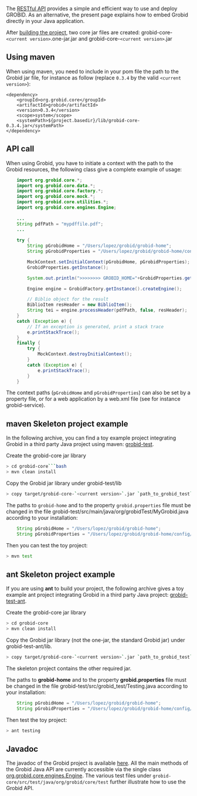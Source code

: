 The [RESTful API](Grobid-service.md) provides a simple and efficient way to use and deploy GROBID. As an alternative, the present page explains how to embed Grobid directly in your Java application. 

After [building the project](Install-Grobid.md), two core jar files are created: grobid-core-`<current version>`.one-jar.jar and grobid-core-`<current version>`.jar

## Using maven

When using maven, you need to include in your pom file the path to the Grobid jar file, for instance as follow (replace `0.3.4` by the valid `<current version>`):

	<dependency>
	    <groupId>org.grobid.core</groupId>
	    <artifactId>grobid</artifactId>
	    <version>0.3.4</version>
	    <scope>system</scope>
	    <systemPath>${project.basedir}/lib/grobid-core-0.3.4.jar</systemPath>
	</dependency>


## API call

When using Grobid, you have to initiate a context with the path to the Grobid resources, the following class give a complete example of usage:

```java
    import org.grobid.core.*;
    import org.grobid.core.data.*;
    import org.grobid.core.factory.*;
    import org.grobid.core.mock.*;
    import org.grobid.core.utilities.*;
    import org.grobid.core.engines.Engine;
    
	...
    String pdfPath = "mypdffile.pdf";
    ...
	
	try {
		String pGrobidHome = "/Users/lopez/grobid/grobid-home";
		String pGrobidProperties = "/Users/lopez/grobid/grobid-home/config/grobid.properties";

		MockContext.setInitialContext(pGrobidHome, pGrobidProperties);		
		GrobidProperties.getInstance();

		System.out.println(">>>>>>>> GROBID_HOME="+GrobidProperties.get_GROBID_HOME_PATH());

		Engine engine = GrobidFactory.getInstance().createEngine();

		// Biblio object for the result
		BiblioItem resHeader = new BiblioItem();
		String tei = engine.processHeader(pdfPath, false, resHeader);
	} 
	catch (Exception e) {
		// If an exception is generated, print a stack trace
		e.printStackTrace();
	} 
	finally {
		try {
			MockContext.destroyInitialContext();
		} 
		catch (Exception e) {
			e.printStackTrace();
		}
	}
```

The context paths (`pGrobidHome` and `pGrobidProperties`) can also be set by a property file, or for a web application by a web.xml file (see for instance grobid-service).

## maven Skeleton project example

In the following archive, you can find a toy example project integrating Grobid in a third party Java project using maven: [grobid-test](https://raw.github.com/kermitt2/grobid.github.com/master/grobid-test.zip). 

Create the grobid-core jar library
```bash
> cd grobid-core```bash
> mvn clean install
```

Copy the Grobid jar library under grobid-test/lib

```bash
> copy target/grobid-core-`<current version>`.jar `path_to_grobid_test`/grobid-test/lib
```

The paths to `grobid-home` and to the property `grobid.properties` file must be changed in the file grobid-test/src/main/java/org/grobidTest/MyGrobid.java according to your installation: 
```java
	String pGrobidHome = "/Users/lopez/grobid/grobid-home";
	String pGrobidProperties = "/Users/lopez/grobid/grobid-home/config/grobid.properties";
```

Then you can test the toy project:
```bash
> mvn test
```

## ant Skeleton project example

If you are using __ant__ to build your project, the following archive gives a toy example ant project integrating Grobid in a third party Java project: [grobid-test-ant](https://raw.github.com/kermitt2/grobid.github.com/master/grobid-test-ant.zip). 

Create the grobid-core jar library
```bash
> cd grobid-core
> mvn clean install
```

Copy the Grobid jar library (not the one-jar, the standard Grobid jar) under grobid-test-ant/lib. 
```bash
> copy target/grobid-core-`<current version>`.jar `path_to_grobid_test`/grobid-test-ant/lib
```
The skeleton project contains the other required jar. 

The paths to __grobid-home__ and to the property __grobid.properties__ file must be changed in the file grobid-test/src/grobid_test/Testing.java according to your installation: 

```java
	String pGrobidHome = "/Users/lopez/grobid/grobid-home";
	String pGrobidProperties = "/Users/lopez/grobid/grobid-home/config/grobid.properties";
```

Then test the toy project:
```bash
> ant testing
```

## Javadoc

The javadoc of the Grobid project is available [here](http://grobid.github.io/). All the main methods of the Grobid Java API are currently accessible via the single class [org.grobid.core.engines.Engine](http://grobid.github.io/grobid-core/org/grobid/core/engines/Engine.html). The various test files under `grobid-core/src/test/java/org/grobid/core/test` further illustrate how to use the Grobid API.
